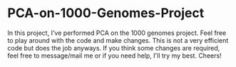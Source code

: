 # PCA-on-1000-Genomes-Project
In this project, I've performed PCA on the 1000 genomes project. Feel free to play around with the code and make changes. This is not a very efficient code but does the job anyways. If you think some changes are required, feel free to message/mail me or if you need help, I'll try my best.
Cheers!
